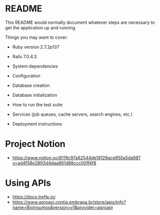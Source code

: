 # README

This README would normally document whatever steps are necessary to get the
application up and running.

Things you may want to cover:

* Ruby version 2.7.2p137
* Rails 7.0.4.3

* System dependencies

* Configuration

* Database creation

* Database initialization

* How to run the test suite

* Services (job queues, cache servers, search engines, etc.)

* Deployment instructions

# Project Notion
* https://www.notion.so/8119c97a62544de19126ace955a5da98?v=ad4f58e2893d4daa861d88ccc00ff4f8

# Using APIs

* https://docs.trefle.io/
* https://www.agroapi.cnptia.embrapa.br/store/apis/info?name=Bioinsumos&version=v1&provider=agroapi
